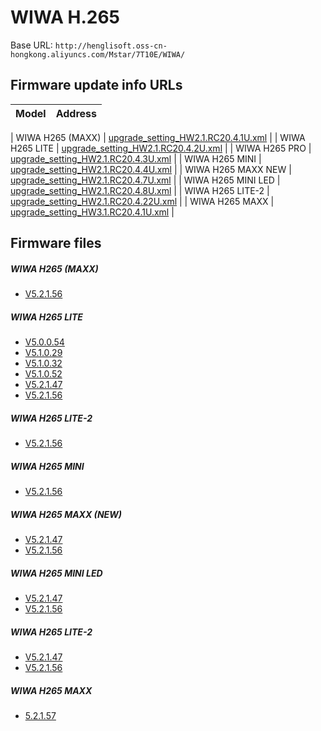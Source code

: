 # WIWA H.265 

Base URL: `http://henglisoft.oss-cn-hongkong.aliyuncs.com/Mstar/7T10E/WIWA/`

## Firmware update info URLs

| Model              | Address |
| -----              | ------- |

| WIWA H265 (MAXX)   | [upgrade_setting_HW2.1.RC20.4.1U.xml](http://henglisoft.oss-cn-hongkong.aliyuncs.com/Mstar/7T10E/WIWA/upgrade_setting_HW2.1.RC20.4.1U.xml)   |
| WIWA H265 LITE     | [upgrade_setting_HW2.1.RC20.4.2U.xml](http://henglisoft.oss-cn-hongkong.aliyuncs.com/Mstar/7T10E/WIWA/upgrade_setting_HW2.1.RC20.4.2U.xml)   |
| WIWA H265 PRO      | [upgrade_setting_HW2.1.RC20.4.3U.xml](http://henglisoft.oss-cn-hongkong.aliyuncs.com/Mstar/7T10E/WIWA/upgrade_setting_HW2.1.RC20.4.3U.xml)   |
| WIWA H265 MINI     | [upgrade_setting_HW2.1.RC20.4.4U.xml](http://henglisoft.oss-cn-hongkong.aliyuncs.com/Mstar/7T10E/WIWA/upgrade_setting_HW2.1.RC20.4.4U.xml)   |
| WIWA H265 MAXX NEW | [upgrade_setting_HW2.1.RC20.4.7U.xml](http://henglisoft.oss-cn-hongkong.aliyuncs.com/Mstar/7T10E/WIWA/upgrade_setting_HW2.1.RC20.4.7U.xml)   |
| WIWA H265 MINI LED | [upgrade_setting_HW2.1.RC20.4.8U.xml](http://henglisoft.oss-cn-hongkong.aliyuncs.com/Mstar/7T10E/WIWA/upgrade_setting_HW2.1.RC20.4.8U.xml)   |
| WIWA H265 LITE-2   | [upgrade_setting_HW2.1.RC20.4.22U.xml](http://henglisoft.oss-cn-hongkong.aliyuncs.com/Mstar/7T10E/WIWA/upgrade_setting_HW2.1.RC20.4.22U.xml) |
| WIWA H265 MAXX     | [upgrade_setting_HW3.1.RC20.4.1U.xml](http://henglisoft.oss-cn-hongkong.aliyuncs.com/Mstar/7T31E/WIWA/upgrade_setting_HW3.1.RC20.4.1U.xml)   |

## Firmware files

##### WIWA H265 (MAXX)
* [V5.2.1.56](fw/upgrade_7T10E_HW2.1.RC20.4.1U_WIWA_V5.2.1.56.bin) 

##### WIWA H265 LITE
* [V5.0.0.54](fw/upgrade_7T10E_HW2.1.RC20.4.2_WIWA_LITE_V5.0.0.54.bin) 
* [V5.1.0.29](fw/upgrade_7T10E_HW2.1.RC20.4.2_WIWA_LITE_V5.1.0.29.bin) 
* [V5.1.0.32](fw/upgrade_7T10E_HW2.1.RC20.4.2_WIWA_LITE_V5.1.0.32.bin) 
* [V5.1.0.52](fw/upgrade_7T10E_HW2.1.RC20.4.2_WIWA_LITE_V5.1.0.52.bin) 
* [V5.2.1.47](fw/upgrade_7T10E_HW2.1.RC20.4.2U_WIWA_LITE_V5.2.1.47.bin)
* [V5.2.1.56](fw/upgrade_7T10E_HW2.1.RC20.4.2U_WIWA_LITE_V5.2.1.56.bin)

##### WIWA H265 LITE-2
* [V5.2.1.56](fw/upgrade_7T10E_HW2.1.RC20.4.3U_WIWA_PRO_V5.2.1.56.bin)

##### WIWA H265 MINI
* [V5.2.1.56](fw/upgrade_7T10E_HW2.1.RC20.4.4U_WIWA_MINI_V5.2.1.56.bin)

##### WIWA H265 MAXX (NEW)

* [V5.2.1.47](fw/upgrade_7T10E_HW2.1.RC20.4.7U_WIWA_MAXX_V5.2.1.47.bin)
* [V5.2.1.56](fw/upgrade_7T10E_HW2.1.RC20.4.7U_WIWA_MAXX_V5.2.1.56.bin)

##### WIWA H265 MINI LED
* [V5.2.1.47](fw/upgrade_7T10E_HW2.1.RC20.4.8U_WIWA_MINI_LED_V5.2.1.47.bin)
* [V5.2.1.56](fw/upgrade_7T10E_HW2.1.RC20.4.8U_WIWA_MINI_LED_V5.2.1.56.bin)
 
##### WIWA H265 LITE-2 
* [V5.2.1.47](fw/upgrade_7T10E_HW2.1.RC20.4.22U_WIWA_LITE_V5.2.1.47.bin)
* [V5.2.1.56](fw/upgrade_7T10E_HW2.1.RC20.4.22U_WIWA_LITE_V5.2.1.56.bin)

##### WIWA H265 MAXX 
* [5.2.1.57](http://henglisoft.oss-cn-hongkong.aliyuncs.com/Mstar/7T31E/WIWA/upgrade_7T31E_HW3.1.RC20.4.1U_WIWA_V5.2.1.57.bin)


